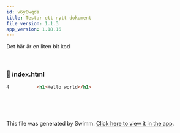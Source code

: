 ```yaml
---
id: v6y8wqda
title: Testar ett nytt dokument
file_version: 1.1.3
app_version: 1.18.16
---
```


Det här är en liten bit kod

<br/>


<!-- NOTE-swimm-snippet: the lines below link your snippet to Swimm -->
### 📄 index.html
```html
4          <h1>Hello world</h1>
```

<br/>

<br/>

<br/>

This file was generated by Swimm. [Click here to view it in the app](https://app.swimm.io/repos/Z2l0aHViJTNBJTNBdGVzdFJlcG8lM0ElM0Ficml0dGFsYWdv/docs/v6y8wqda).
